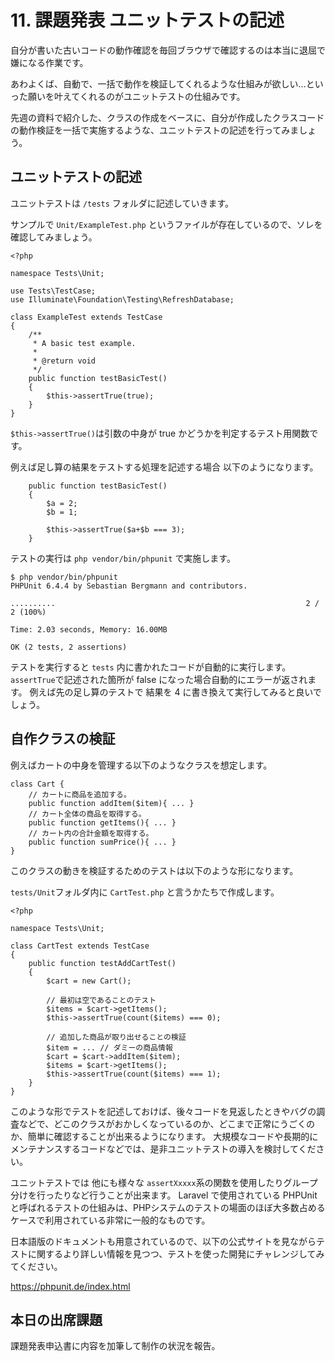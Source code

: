 # 11. 課題発表 ユニットテストの記述

自分が書いた古いコードの動作確認を毎回ブラウザで確認するのは本当に退屈で嫌になる作業です。

あわよくば、自動で、一括で動作を検証してくれるような仕組みが欲しい…といった願いを叶えてくれるのがユニットテストの仕組みです。

先週の資料で紹介した、クラスの作成をベースに、自分が作成したクラスコードの動作検証を一括で実施するような、ユニットテストの記述を行ってみましょう。

## ユニットテストの記述

ユニットテストは `/tests` フォルダに記述していきます。

サンプルで `Unit/ExampleTest.php` というファイルが存在しているので、ソレを確認してみましょう。

````
<?php

namespace Tests\Unit;

use Tests\TestCase;
use Illuminate\Foundation\Testing\RefreshDatabase;

class ExampleTest extends TestCase
{
    /**
     * A basic test example.
     *
     * @return void
     */
    public function testBasicTest()
    {
        $this->assertTrue(true);
    }
}
````
`$this->assertTrue()`は引数の中身が true かどうかを判定するテスト用関数です。

例えば足し算の結果をテストする処理を記述する場合
以下のようになります。

````
    public function testBasicTest()
    {
        $a = 2;
        $b = 1;
        
        $this->assertTrue($a+$b === 3);
    }
````

テストの実行は `php vendor/bin/phpunit` で実施します。

````
$ php vendor/bin/phpunit 
PHPUnit 6.4.4 by Sebastian Bergmann and contributors.

..........                                                        2 / 2 (100%)

Time: 2.03 seconds, Memory: 16.00MB

OK (2 tests, 2 assertions)
````

テストを実行すると `tests` 内に書かれたコードが自動的に実行します。
`assertTrue`で記述された箇所が false になった場合自動的にエラーが返されます。
例えば先の足し算のテストで 結果を 4 に書き換えて実行してみると良いでしょう。

## 自作クラスの検証

例えばカートの中身を管理する以下のようなクラスを想定します。


````
class Cart {
    // カートに商品を追加する。
    public function addItem($item){ ... }
    // カート全体の商品を取得する。
    public function getItems(){ ... }
    // カート内の合計金額を取得する。
    public function sumPrice(){ ... }
} 
````

このクラスの動きを検証するためのテストは以下のような形になります。

`tests/Unit`フォルダ内に `CartTest.php` と言うかたちで作成します。

````
<?php

namespace Tests\Unit;

class CartTest extends TestCase
{
    public function testAddCartTest()
    {
        $cart = new Cart();
        
        // 最初は空であることのテスト
        $items = $cart->getItems();
        $this->assertTrue(count($items) === 0);    
    
        // 追加した商品が取り出せることの検証
        $item = ... // ダミーの商品情報
        $cart = $cart->addItem($item);
        $items = $cart->getItems();
        $this->assertTrue(count($items) === 1);    
    }
}
````

このような形でテストを記述しておけば、後々コードを見返したときやバグの調査などで、どこのクラスがおかしくなっているのか、どこまで正常にうごくのか、簡単に確認することが出来るようになります。
大規模なコードや長期的にメンテナンスするコードなどでは、是非ユニットテストの導入を検討してください。

ユニットテストでは 他にも様々な `assertXxxxx`系の関数を使用したりグループ分けを行ったりなど行うことが出来ます。
Laravel で使用されている PHPUnit と呼ばれるテストの仕組みは、PHPシステムのテストの場面のほぼ大多数占めるケースで利用されている非常に一般的なものです。

日本語版のドキュメントも用意されているので、以下の公式サイトを見ながらテストに関するより詳しい情報を見つつ、テストを使った開発にチャレンジしてみてください。

https://phpunit.de/index.html

## 本日の出席課題

課題発表申込書に内容を加筆して制作の状況を報告。
